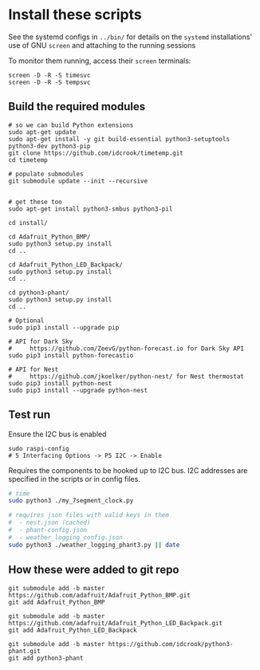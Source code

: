 Install these scripts
=====================

See the systemd configs in `../bin/` for details on the `systemd` installations' use of GNU `screen` and attaching to the running sessions

To monitor them running, access their `screen` terminals:

```
screen -D -R -S timesvc
screen -D -R -S tempsvc
```

Build the required modules
--------------------------

```
# so we can build Python extensions
sudo apt-get update
sudo apt-get install -y git build-essential python3-setuptools python3-dev python3-pip
git clone https://github.com/idcrook/timetemp.git
cd timetemp

# populate submodules
git submodule update --init --recursive


# get these too
sudo apt-get install python3-smbus python3-pil

cd install/

cd Adafruit_Python_BMP/
sudo python3 setup.py install
cd ..

cd Adafruit_Python_LED_Backpack/
sudo python3 setup.py install
cd ..

cd python3-phant/
sudo python3 setup.py install
cd ..

# Optional
sudo pip3 install --upgrade pip

# API for Dark Sky
#     https://github.com/ZeevG/python-forecast.io for Dark Sky API
sudo pip3 install python-forecastio

# API for Nest
#     https://github.com/jkoelker/python-nest/ for Nest thermostat
sudo pip3 install python-nest
sudo pip3 install --upgrade python-nest
```

Test run
--------

Ensure the I2C bus is enabled

```
sudo raspi-config
# 5 Interfacing Options -> P5 I2C -> Enable
```

Requires the components to be hooked up to I2C bus. I2C addresses are specified in the scripts or in config files.

```bash
# time
sudo python3 ./my_7segment_clock.py

# requires json files with valid keys in them
#  - nest.json (cached)
#  - phant-config.json
#  - weather_logging_config.json
sudo python3 ./weather_logging_phant3.py || date
```

How these were added to git repo
--------------------------------

```
git submodule add -b master https://github.com/adafruit/Adafruit_Python_BMP.git
git add Adafruit_Python_BMP

git submodule add -b master https://github.com/adafruit/Adafruit_Python_LED_Backpack.git
git add Adafruit_Python_LED_Backpack

git submodule add -b master https://github.com/idcrook/python3-phant.git
git add python3-phant
```
